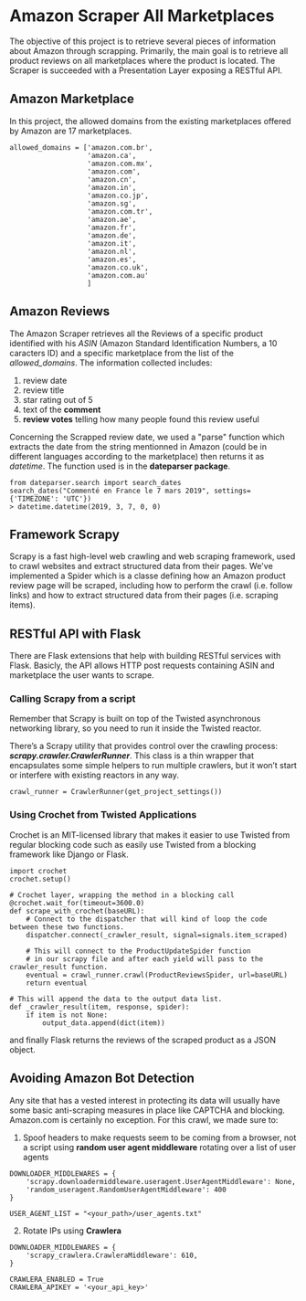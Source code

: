 # Amazon Scraper All Marketplaces

The objective of this project is to retrieve several pieces of information about Amazon through scrapping. Primarily, the main goal is to retrieve all product reviews on all marketplaces where the product is located. The Scraper is succeeded with a Presentation Layer exposing a RESTful API. 


## Amazon Marketplace
In this project, the allowed domains from the existing marketplaces offered by Amazon are 17 marketplaces.

```
allowed_domains = ['amazon.com.br',
                   'amazon.ca',
                   'amazon.com.mx',
                   'amazon.com',
                   'amazon.cn',
                   'amazon.in',
                   'amazon.co.jp',
                   'amazon.sg',
                   'amazon.com.tr',
                   'amazon.ae',
                   'amazon.fr',
                   'amazon.de',
                   'amazon.it',
                   'amazon.nl',
                   'amazon.es',
                   'amazon.co.uk',
                   'amazon.com.au'
                   ]
 ````
 
## Amazon Reviews
The Amazon Scraper retrieves all the Reviews of a specific product identified with his *ASIN* (Amazon Standard Identification Numbers, a 10 caracters ID) and a specific marketplace from the list of the *allowed_domains*. The information collected includes:
1. review date
2. review title
3. star rating out of 5
4. text of the **comment** 
5. **review votes** telling how many people found this review useful

Concerning the Scrapped review date, we used a "parse" function which extracts the date from the string mentionned in Amazon (could be in different languages according to the marketplace) then returns it as *datetime*. The function used is in the **dateparser package**.

```
from dateparser.search import search_dates
search_dates("Commenté en France le 7 mars 2019", settings= {'TIMEZONE': 'UTC'})
> datetime.datetime(2019, 3, 7, 0, 0)
````

## Framework Scrapy
Scrapy is a fast high-level web crawling and web scraping framework, used to crawl websites and extract structured data from their pages. We've implemented a Spider which is a  classe defining how an Amazon product review page will be scraped, including how to perform the crawl (i.e. follow links) and how to extract structured data from their pages (i.e. scraping items). 


## RESTful API with Flask
There are Flask extensions that help with building RESTful services with Flask. Basicly, the API allows HTTP post requests containing ASIN and marketplace the user wants to scrape. 

### Calling Scrapy from a script
Remember that Scrapy is built on top of the Twisted asynchronous networking library, so you need to run it inside the Twisted reactor.

There’s a Scrapy utility that provides control over the crawling process:  ***scrapy.crawler.CrawlerRunner***. This class is a thin wrapper that encapsulates some simple helpers to run multiple crawlers, but it won’t start or interfere with existing reactors in any way.

```
crawl_runner = CrawlerRunner(get_project_settings())
```

### Using Crochet from Twisted Applications
Crochet is an MIT-licensed library that makes it easier to use Twisted from regular blocking code such as easily use Twisted from a blocking framework like Django or Flask.

```
import crochet
crochet.setup()

# Crochet layer, wrapping the method in a blocking call
@crochet.wait_for(timeout=3600.0)
def scrape_with_crochet(baseURL):
    # Connect to the dispatcher that will kind of loop the code between these two functions.
    dispatcher.connect(_crawler_result, signal=signals.item_scraped)

    # This will connect to the ProductUpdateSpider function
    # in our scrapy file and after each yield will pass to the crawler_result function.
    eventual = crawl_runner.crawl(ProductReviewsSpider, url=baseURL)
    return eventual
    
# This will append the data to the output data list.
def _crawler_result(item, response, spider):
    if item is not None:
        output_data.append(dict(item))
```

and finally Flask returns the reviews of the scraped product as a JSON object.

## Avoiding Amazon Bot Detection
Any site that has a vested interest in protecting its data will usually have some basic anti-scraping measures in place like CAPTCHA and blocking. Amazon.com is certainly no exception.
For this crawl, we made sure to:
1. Spoof headers to make requests seem to be coming from a browser, not a script using **random user agent middleware** rotating over a list of user agents

```
DOWNLOADER_MIDDLEWARES = {
    'scrapy.downloadermiddleware.useragent.UserAgentMiddleware': None,
    'random_useragent.RandomUserAgentMiddleware': 400
}

USER_AGENT_LIST = "<your_path>/user_agents.txt"
```

2. Rotate IPs using **Crawlera**

```
DOWNLOADER_MIDDLEWARES = {
    'scrapy_crawlera.CrawleraMiddleware': 610,
}

CRAWLERA_ENABLED = True
CRAWLERA_APIKEY = '<your_api_key>'
```

